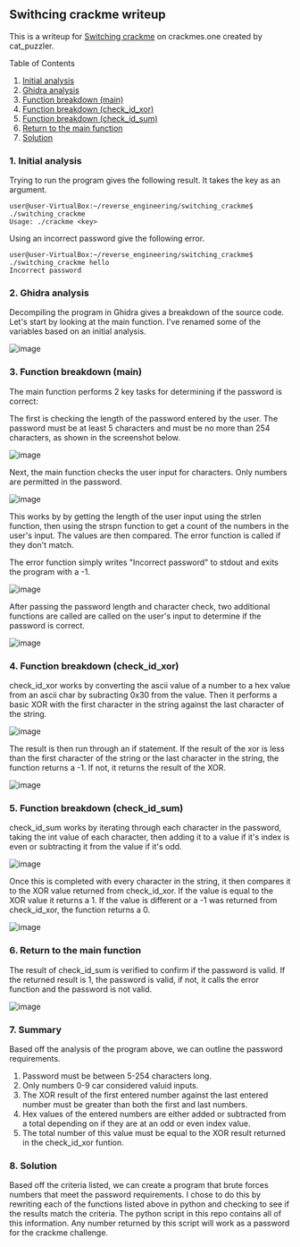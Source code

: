 
## Swithcing crackme writeup

This is a writeup for [Switching crackme](https://crackmes.one/crackme/6784563e4d850ac5f7dc5137) on crackmes.one created by cat_puzzler. 

<!-- TABLE OF CONTENTS -->
<summary>Table of Contents</summary>
<ol>
  <li>
    <a href="#Initial-analysis">Initial analysis</a>
  </li>
  <li>
    <a href="#Ghidra-analysis">Ghidra analysis</a>
  </li>
  <li><a href="#Function-breakdown-main">Function breakdown (main)</a></li>
  <li><a href="#Function-breakdown-check_id_xor">Function breakdown (check_id_xor)</a></li>
  <li><a href="#Function-breakdown-check_id_sum">Function breakdown (check_id_sum)</a></li>
  <li><a href="#Return-to-the-main-function">Return to the main function</a></li>
  <li><a href="#Solution">Solution</a></li>
</ol>

### 1. Initial analysis

Trying to run the program gives the following result. It takes the key as an argument. 

```
user@user-VirtualBox:~/reverse_engineering/switching_crackme$ ./switching_crackme
Usage: ./crackme <key>
```

Using an incorrect password give the following error. 
```
user@user-VirtualBox:~/reverse_engineering/switching_crackme$ ./switching_crackme hello
Incorrect password

```
### 2. Ghidra analysis

Decompiling the program in Ghidra gives a breakdown of the source code. Let's start by looking at the main function. I've renamed some of the variables based on an initial analysis. 

![image](https://github.com/user-attachments/assets/5d5354f9-f04c-4b3a-b6f0-d642684e0060)


### 3. Function breakdown (main)

The main function performs 2 key tasks for determining if the password is correct:

The first is checking the length of the password entered by the user. The password must be at least 5 characters and must be no more than 254 characters, as shown in the screenshot below. 

![image](https://github.com/user-attachments/assets/f5a7bbb6-451e-4a45-91b5-26df47bfeda6)

Next, the main function checks the user input for characters. Only numbers are permitted in the password. 

![image](https://github.com/user-attachments/assets/613f34a8-f1d8-476d-ab96-d7efe1a00b7b)

This works by by getting the length of the user input using the strlen function, then using the strspn function to get a count of the numbers in the user's input. The values are then compared. The error function is called if they don't match. 

The error function simply writes "Incorrect password" to stdout and exits the program with  a -1.  

![image](https://github.com/user-attachments/assets/930dba9a-f1e9-43b5-bdd1-bfee1af27086)


After passing the password length and character check, two additional functions are called are called on the user's input to determine if the password is correct. 

![image](https://github.com/user-attachments/assets/92238a3d-4883-49f5-89d0-faf0ae045908)


### 4. Function breakdown (check_id_xor)
check_id_xor works by converting the ascii value of a number to a hex value from an ascii char by subracting 0x30 from the value. Then it performs a basic XOR with the first character in the string against the last character of the string. 

![image](https://github.com/user-attachments/assets/e9a48b60-7d80-4a72-a9ee-14b61f4ecda1)

The result is then run through an if statement. If the result of the xor is less than the first character of the string or the last character in the string, the function returns a -1. If not, it returns the result of the XOR. 

![image](https://github.com/user-attachments/assets/ae424bf8-6541-42e4-abf5-e3e59c197442)

### 5. Function breakdown (check_id_sum)
check_id_sum works by iterating through each character in the password, taking the int value of each character, then adding it to a value if it's index is even or subtracting it from the value if it's odd. 

![image](https://github.com/user-attachments/assets/6e56cf49-9f14-4f2a-b8e2-47288b2c3413)

Once this is completed with every character in the string, it then compares it to the XOR value returned from check_id_xor. If the value is equal to the XOR value it returns a 1. If the value is different or a -1 was returned from check_id_xor, the function returns a 0. 

![image](https://github.com/user-attachments/assets/9fe8cfe9-c9e6-438a-afd4-809612303b54)

### 6. Return to the main function
The result of check_id_sum is verified to confirm  if the password is valid. If the returned result is 1, the password is valid, if not, it calls the error function and the password is not valid. 

![image](https://github.com/user-attachments/assets/410f1fce-21d1-4e88-b477-4756c6b55e5b)

### 7. Summary
Based off the analysis of the program above, we can outline the password requirements.
1. Password must be between 5-254 characters long.
2. Only numbers 0-9 car considered valuid inputs.
3. The XOR result of the first entered number against the last entered number must be greater than both the first and last numbers.
4. Hex values of the entered numbers are either added or subtracted from a total depending on if they are at an odd or even index value.
5. The total number of this value must be equal to the XOR result returned in the check_id_xor funtion.

### 8. Solution
Based off the criteria listed, we can create a program that brute forces numbers that meet the password requirements. I chose to do this by rewriting each of the functions listed above in python and checking to see if the results match the criteria. The python script in this repo contains all of this information. Any number returned by this script will work as a password for the crackme challenge. 

